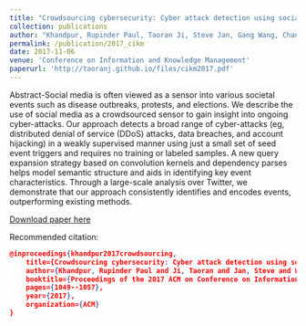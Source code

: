 ```yaml
---
title: "Crowdsourcing cybersecurity: Cyber attack detection using social media"
collection: publications
author: "Khandpur, Rupinder Paul, Taoran Ji, Steve Jan, Gang Wang, Chang-Tien Lu, and Naren Ramakrishnan"
permalink: /publication/2017_cikm
date: 2017-11-06
venue: 'Conference on Information and Knowledge Management'
paperurl: 'http://taoranj.github.io/files/cikm2017.pdf'
---
```


Abstract-Social media is often viewed as a sensor into various societal events such as disease outbreaks, protests, and elections. We describe the use of social media as a crowdsourced sensor to gain insight into ongoing cyber-attacks. Our approach detects a broad range of cyber-attacks (eg, distributed denial of service (DDoS) attacks, data breaches, and account hijacking) in a weakly supervised manner using just a small set of seed event triggers and requires no training or labeled samples. A new query expansion strategy based on convolution kernels and dependency parses helps model semantic structure and aids in identifying key event characteristics. Through a large-scale analysis over Twitter, we demonstrate that our approach consistently identifies and encodes events, outperforming existing methods.

[Download paper here](http://taoranj.github.io/files/cikm2017.pdf)

Recommended citation:
```json
@inproceedings{khandpur2017crowdsourcing,
    title={Crowdsourcing cybersecurity: Cyber attack detection using social media},
    author={Khandpur, Rupinder Paul and Ji, Taoran and Jan, Steve and Wang, Gang and Lu, Chang-Tien and Ramakrishnan, Naren},
    booktitle={Proceedings of the 2017 ACM on Conference on Information and Knowledge Management},
    pages={1049--1057},
    year={2017},
    organization={ACM}
}
```
